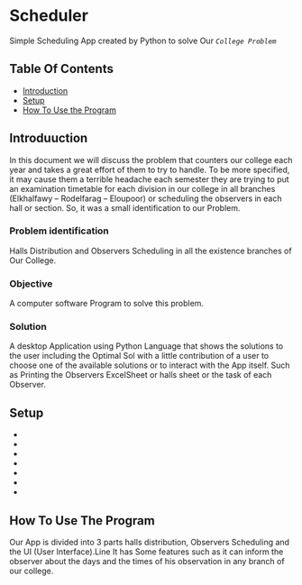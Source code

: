 # Scheduler
Simple Scheduling App created by Python to solve Our *`College Problem`*
## Table Of Contents
* [Introduction](#introduction)
* [Setup](#setup)
* [How To Use the Program](#how-to-use-the-program)
## Introduuction
In this document we will discuss the problem that counters our college each year and takes a great effort of them to try to handle. 
To be more specified, it may cause them a terrible headache each semester they are trying to put an examination timetable for each division in our college in all branches (Elkhalfawy – Rodelfarag – Eloupoor) or scheduling the observers in each hall or section. 
So, it was a small identification to our Problem. 
### Problem identification
Halls Distribution and Observers Scheduling in all the existence branches of Our College.
### Objective
A computer software Program to solve this problem.
### Solution
A desktop Application using Python Language that shows the solutions to the user including the Optimal Sol with a little contribution of a user to choose one of the available solutions or to interact with the App itself. Such as Printing the Observers ExcelSheet or halls sheet or the task of each Observer.
## Setup
- 
-
-
-
-
-
-
## How To Use The Program
Our App is divided into 3 parts halls distribution, Observers Scheduling and the UI (User Interface).Line
It has Some features such as it can inform the observer about the days and the times of his observation in any branch of our college.



